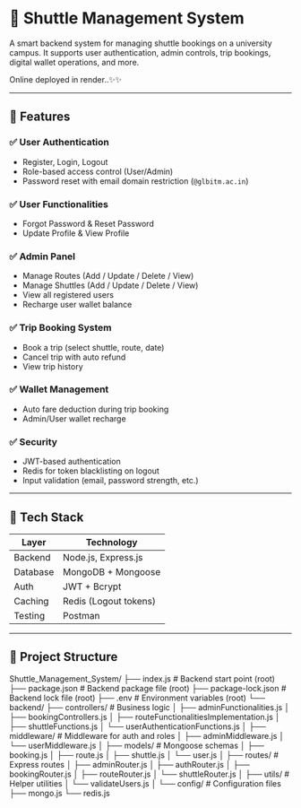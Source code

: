 # 🚌 Shuttle Management System

A smart backend system for managing shuttle bookings on a university campus. It supports user authentication, admin controls, trip bookings, digital wallet operations, and more.

Online deployed in render..✨✨

---

## 🚀 Features

### ✅ User Authentication
- Register, Login, Logout
- Role-based access control (User/Admin)
- Password reset with email domain restriction (`@glbitm.ac.in`)

### ✅ User Functionalities
- Forgot Password & Reset Password
- Update Profile & View Profile

### ✅ Admin Panel
- Manage Routes (Add / Update / Delete / View)
- Manage Shuttles (Add / Update / Delete / View)
- View all registered users
- Recharge user wallet balance

### ✅ Trip Booking System
- Book a trip (select shuttle, route, date)
- Cancel trip with auto refund
- View trip history

### ✅ Wallet Management
- Auto fare deduction during trip booking
- Admin/User wallet recharge

### ✅ Security
- JWT-based authentication
- Redis for token blacklisting on logout
- Input validation (email, password strength, etc.)

---

## 🧰 Tech Stack

| Layer       | Technology                  |
|-------------|-----------------------------|
| Backend     | Node.js, Express.js         |
| Database    | MongoDB + Mongoose          |
| Auth        | JWT + Bcrypt                |
| Caching     | Redis (Logout tokens)       |
| Testing     | Postman                     |

---

## 📁 Project Structure


Shuttle_Management_System/
├── index.js                     # Backend start point (root)
├── package.json                 # Backend package file (root)
├── package-lock.json            # Backend lock file (root)
├── .env                        # Environment variables (root)
└── backend/
    ├── controllers/            # Business logic
    │   ├── adminFunctionalities.js
    │   ├── bookingControllers.js
    │   ├── routeFunctionalitiesImplementation.js
    │   ├── shuttleFunctions.js
    │   └── userAuthenticationFunctions.js
    │
    ├── middleware/             # Middleware for auth and roles
    │   ├── adminMiddleware.js
    │   └── userMiddleware.js
    │
    ├── models/                 # Mongoose schemas
    │   ├── booking.js
    │   ├── route.js
    │   ├── shuttle.js
    │   └── user.js
    │
    ├── routes/                 # Express routes
    │   ├── adminRouter.js
    │   ├── authRouter.js
    │   ├── bookingRouter.js
    │   ├── routeRouter.js
    │   └── shuttleRouter.js
    │
    ├── utils/                  # Helper utilities
    │   └── validateUsers.js
    │
    └── config/                 # Configuration files
        ├── mongo.js
        └── redis.js
